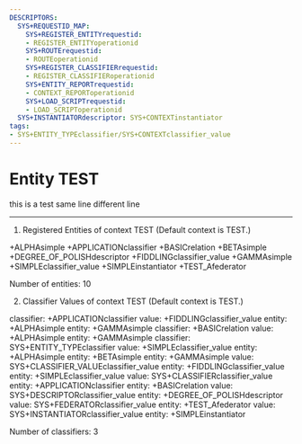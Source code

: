 ```yaml
---
DESCRIPTORS:
  SYS+REQUESTID_MAP:
    SYS+REGISTER_ENTITYrequestid:
    - REGISTER_ENTITYoperationid
    SYS+ROUTErequestid:
    - ROUTEoperationid
    SYS+REGISTER_CLASSIFIERrequestid:
    - REGISTER_CLASSIFIERoperationid
    SYS+ENTITY_REPORTrequestid:
    - CONTEXT_REPORToperationid
    SYS+LOAD_SCRIPTrequestid:
    - LOAD_SCRIPToperationid
  SYS+INSTANTIATORdescriptor: SYS+CONTEXTinstantiator
tags:
- SYS+ENTITY_TYPEclassifier/SYS+CONTEXTclassifier_value
---
```

# Entity TEST

this is a test same line 
different line

---
1. Registered Entities of context TEST
(Default context is TEST.)

+ALPHAsimple
+APPLICATIONclassifier
+BASICrelation
+BETAsimple
+DEGREE_OF_POLISHdescriptor
+FIDDLINGclassifier_value
+GAMMAsimple
+SIMPLEclassifier_value
+SIMPLEinstantiator
+TEST_Afederator

Number of entities: 10

2. Classifier Values of context TEST
(Default context is TEST.)

classifier:    +APPLICATIONclassifier
     value:        +FIDDLINGclassifier_value
    entity:            +ALPHAsimple
    entity:            +GAMMAsimple
classifier:    +BASICrelation
     value:        +ALPHAsimple
    entity:            +GAMMAsimple
classifier:    SYS+ENTITY_TYPEclassifier
     value:        +SIMPLEclassifier_value
    entity:            +ALPHAsimple
    entity:            +BETAsimple
    entity:            +GAMMAsimple
     value:        SYS+CLASSIFIER_VALUEclassifier_value
    entity:            +FIDDLINGclassifier_value
    entity:            +SIMPLEclassifier_value
     value:        SYS+CLASSIFIERclassifier_value
    entity:            +APPLICATIONclassifier
    entity:            +BASICrelation
     value:        SYS+DESCRIPTORclassifier_value
    entity:            +DEGREE_OF_POLISHdescriptor
     value:        SYS+FEDERATORclassifier_value
    entity:            +TEST_Afederator
     value:        SYS+INSTANTIATORclassifier_value
    entity:            +SIMPLEinstantiator

Number of classifiers: 3

